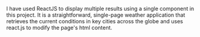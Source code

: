 I have used ReactJS to display multiple results using a single component in this project. It is a straightforward, single-page weather application that retrieves the current conditions in key cities across the globe and uses react.js to modify the page's html content.
